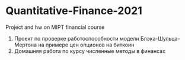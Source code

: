 # Quantitative-Finance-2021
Project and hw on MIPT financial course

1. Проект по проверке работоспособности модели Блэка-Шульца-Мертона на примере цен опционов на биткоин
2. Домашняя работа по курсу численные методы в финансах
